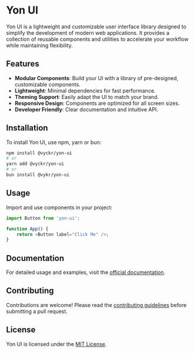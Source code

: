 # Yon UI

Yon UI is a lightweight and customizable user interface library designed to simplify the development of modern web applications. It provides a collection of reusable components and utilities to accelerate your workflow while maintaining flexibility.

## Features

- **Modular Components**: Build your UI with a library of pre-designed, customizable components.
- **Lightweight**: Minimal dependencies for fast performance.
- **Theming Support**: Easily adapt the UI to match your brand.
- **Responsive Design**: Components are optimized for all screen sizes.
- **Developer Friendly**: Clear documentation and intuitive API.

## Installation

To install Yon UI, use npm, yarn or bun:

```bash
npm install @vyckr/yon-ui
# or
yarn add @vyckr/yon-ui
# or 
bun install @vykr/yon-ui
```

## Usage

Import and use components in your project:

```javascript
import Button from 'yon-ui';

function App() {
    return <Button label="Click Me" />;
}
```

## Documentation

For detailed usage and examples, visit the [official documentation](#).

## Contributing

Contributions are welcome! Please read the [contributing guidelines](CONTRIBUTING.md) before submitting a pull request.

## License

Yon UI is licensed under the [MIT License](LICENSE).